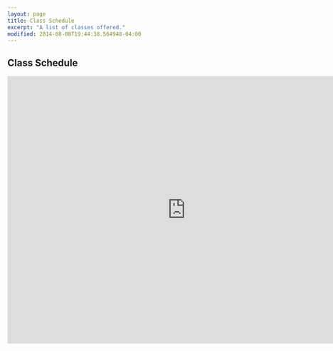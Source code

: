 ```yaml
---
layout: page
title: Class Schedule
excerpt: "A list of classes offered."
modified: 2014-08-08T19:44:38.564948-04:00
---
```


## Class Schedule

<iframe src="https://calendar.google.com/calendar/b/1/embed?height=600&amp;wkst=1&amp;bgcolor=%23FFFFFF&amp;src=oaklandcodeschoolorg%40gmail.com&amp;color=%231B887A&amp;ctz=America%2FLos_Angeles" style="border-width:0" width="800" height="600" frameborder="0" scrolling="no"></iframe>